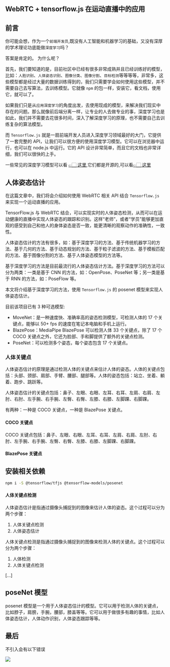 ## WebRTC + tensorflow.js 在运动直播中的应用

## 前言

你可能会想，作为一个`前端开发员`,既没有人工智能和机器学习的基础，又没有深厚的学术理论功底能做`深度学习`吗？

答案是肯定的。 为什么呢？

首先，我们要知道的是，目前社区中已经有很多非常成熟并且已经训练好的模型，比如：`人脸识别`、`人体姿态识别`、`图像分类`、`图像分割`、`目标检测`等等等等，非常多，这些模型都是经过大量的数据训练得到的，我们只需要学会如何使用这些模型，并不需要自己去写算法，去训练模型。它就像 `npm` 的包一样，安装它，看文档，使用它，就可以了。

如果我们只是从`应用深度学习`的角度出发，去使用现成的模型，来解决我们现实中存在的问题。那么就像前后端分离一样，让专业的人去做专业的事，深度学习也是如此，我们并不需要去花很多时间，深入了解深度学习的原理，也不需要自己去训练复杂的算法模型。

而 `Tensorflow.js` 就是一扇前端开发人员进入深度学习领域最好的大门，它提供了一套完整的 API，让我们可以很方便的使用深度学习模型。它可以在浏览器中运行，也可以在 node.js 中运行。它的 API 设计非常简单，而且它的文档也非常详细，我们可以很快的上手。

一些常见的深度学习模型可以看 [👉🏻 这里](https://www.tensorflow.org/js/models),它们都是开源的,可以看[👉🏻 这里](https://github.com/tensorflow/tfjs-models)

## 人体姿态估计

在这篇文章中，我们将会介绍如何使用 WebRTC 相关 API 结合 `Tensorflow.js` 来实现一个运动直播的应用。

TensorFlow.js 与 WebRTC 结合，可以实现实时的人体姿态检测，从而可以在运动健康的直播中实现人体姿态的跟踪和识别。这样“老师”，或者“学员”能够更加直观的感受到自己和他人的身体姿态是否一致，能更清晰的观察动作的准确性，一致性。

人体姿态估计的方法有很多，如：基于深度学习的方法、基于传统机器学习的方法、基于几何的方法、基于动态规划的方法、基于粒子滤波的方法、基于模板匹配的方法、基于图像分割的方法、基于人体姿态模型的方法等。

基于深度学习的方法是目前最流行的人体姿态估计方法。基于深度学习的方法可以分为两类：一类是基于 CNN 的方法，如：OpenPose、PoseNet 等；另一类是基于 RNN 的方法，如：PoseFlow 等。

本文将介绍基于深度学习的方法，使用 `Tensorflow.js` 的 posenet 模型来实现人体姿态估计。

目前该项目已有 3 种可选模型:

- MoveNet：是一种速度快、准确率高的姿态检测模型，可检测人体的 17 个关键点，能够以 50+ fps 的速度在笔记本电脑和手机上运行。
- BlazePose：MediaPipe BlazePose 可以检测人体 33 个关键点，除了 17 个 COCO 关键点之外，它还为脸部、手和脚提供了额外的关键点检测。
- PoseNet：可以检测多个姿态，每个姿态包含 17 个关键点。

### 人体关键点

人体姿态估计的原理是通过检测人体的关键点来估计人体的姿态。人体的关键点包括：头部、颈部、肩部、手臂、腰部、腿部等。人体的姿态包括：站立、坐着、躺着、跑步、跳跃等。

人体姿态估计的关键点包括：鼻子、左眼、右眼、左耳、右耳、左肩、右肩、左肘、右肘、左手腕、右手腕、左臀、右臀、左膝、右膝、左脚踝、右脚踝。

有两种：一种是 COCO 关键点，一种是 BlazePose 关键点。

#### COCO 关键点

COCO 关键点包括：鼻子、左眼、右眼、左耳、右耳、左肩、右肩、左肘、右肘、左手腕、右手腕、左臀、右臀、左膝、右膝、左脚踝、右脚踝。

#### BlazePose 关键点

## 安装相关依赖

```sh
npm i -S @tensorflow/tfjs @tensorflow-models/posenet
```

#### 人体关键点检测

人体姿态估计是指通过摄像头捕捉到的图像来估计人体的姿态。这个过程可以分为两个步骤：

1. 人体关键点检测
2. 人体姿态估计

人体关键点检测是指通过摄像头捕捉到的图像来检测人体的关键点。这个过程可以分为两个步骤：

1. 人体检测
2. 人体关键点检测

[...]

## poseNet 模型

posenet 模型是一个用于人体姿态估计的模型。它可以用于检测人体的关键点，比如脖子，肩膀，手腕，腰部，膝盖等等。它可以用于做很多有趣的事情，比如人体姿态估计，人体动作识别，人体姿态跟踪等等。

## 最后

不引入会有以下错误

![](https://assets.fedtop.com/picbed/202211282323136.png)
